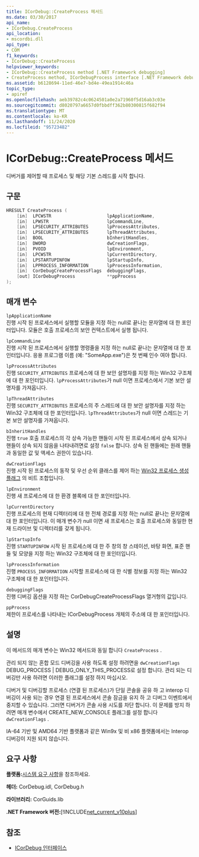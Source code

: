 ```yaml
---
title: ICorDebug::CreateProcess 메서드
ms.date: 03/30/2017
api_name:
- ICorDebug.CreateProcess
api_location:
- mscordbi.dll
api_type:
- COM
f1_keywords:
- ICorDebug::CreateProcess
helpviewer_keywords:
- ICorDebug::CreateProcess method [.NET Framework debugging]
- CreateProcess method, ICorDebugProcess interface [.NET Framework debugging]
ms.assetid: b6128694-11ed-46e7-bd4e-49ea1914c46a
topic_type:
- apiref
ms.openlocfilehash: aeb39782c4c0624501a0e2a71960f5d16ab3c03e
ms.sourcegitcommit: d8020797a6657d0fbbdff362b80300815f682f94
ms.translationtype: MT
ms.contentlocale: ko-KR
ms.lasthandoff: 11/24/2020
ms.locfileid: "95723482"
---
```

# <a name="icordebugcreateprocess-method"></a>ICorDebug::CreateProcess 메서드

디버거를 제어할 때 프로세스 및 해당 기본 스레드를 시작 합니다.  
  
## <a name="syntax"></a>구문  
  
```cpp  
HRESULT CreateProcess (  
    [in]  LPCWSTR                     lpApplicationName,  
    [in]  LPWSTR                      lpCommandLine,  
    [in]  LPSECURITY_ATTRIBUTES       lpProcessAttributes,  
    [in]  LPSECURITY_ATTRIBUTES       lpThreadAttributes,  
    [in]  BOOL                        bInheritHandles,  
    [in]  DWORD                       dwCreationFlags,  
    [in]  PVOID                       lpEnvironment,  
    [in]  LPCWSTR                     lpCurrentDirectory,  
    [in]  LPSTARTUPINFOW              lpStartupInfo,  
    [in]  LPPROCESS_INFORMATION       lpProcessInformation,  
    [in]  CorDebugCreateProcessFlags  debuggingFlags,  
    [out] ICorDebugProcess            **ppProcess  
);  
```  
  
## <a name="parameters"></a>매개 변수  

 `lpApplicationName`  
 진행 시작 된 프로세스에서 실행할 모듈을 지정 하는 null로 끝나는 문자열에 대 한 포인터입니다. 모듈은 호출 프로세스의 보안 컨텍스트에서 실행 됩니다.  
  
 `lpCommandLine`  
 진행 시작 된 프로세스에서 실행할 명령줄을 지정 하는 null로 끝나는 문자열에 대 한 포인터입니다. 응용 프로그램 이름 (예: "SomeApp.exe")은 첫 번째 인수 여야 합니다.  
  
 `lpProcessAttributes`  
 진행 `SECURITY_ATTRIBUTES` 프로세스에 대 한 보안 설명자를 지정 하는 Win32 구조체에 대 한 포인터입니다. `lpProcessAttributes`가 null 이면 프로세스에서 기본 보안 설명자를 가져옵니다.  
  
 `lpThreadAttributes`  
 진행 `SECURITY_ATTRIBUTES` 프로세스의 주 스레드에 대 한 보안 설명자를 지정 하는 Win32 구조체에 대 한 포인터입니다. `lpThreadAttributes`가 null 이면 스레드는 기본 보안 설명자를 가져옵니다.  
  
 `bInheritHandles`  
 진행 `true` 호출 프로세스의 각 상속 가능한 핸들이 시작 된 프로세스에서 상속 되거나 핸들이 상속 되지 않음을 나타내려면로 설정 `false` 합니다. 상속 된 핸들에는 원래 핸들과 동일한 값 및 액세스 권한이 있습니다.  
  
 `dwCreationFlags`  
 진행 시작 된 프로세스의 동작 및 우선 순위 클래스를 제어 하는 [Win32 프로세스 생성 플래그](/windows/win32/procthread/process-creation-flags) 의 비트 조합입니다.  
  
 `lpEnvironment`  
 진행 새 프로세스에 대 한 환경 블록에 대 한 포인터입니다.  
  
 `lpCurrentDirectory`  
 진행 프로세스의 현재 디렉터리에 대 한 전체 경로를 지정 하는 null로 끝나는 문자열에 대 한 포인터입니다. 이 매개 변수가 null 이면 새 프로세스는 호출 프로세스와 동일한 현재 드라이브 및 디렉터리를 갖게 됩니다.  
  
 `lpStartupInfo`  
 진행 `STARTUPINFOW` 시작 된 프로세스에 대 한 주 창의 창 스테이션, 바탕 화면, 표준 핸들 및 모양을 지정 하는 Win32 구조체에 대 한 포인터입니다.  
  
 `lpProcessInformation`  
 진행 `PROCESS_INFORMATION` 시작할 프로세스에 대 한 식별 정보를 지정 하는 Win32 구조체에 대 한 포인터입니다.  
  
 `debuggingFlags`  
 진행 디버깅 옵션을 지정 하는 CorDebugCreateProcessFlags 열거형의 값입니다.  
  
 `ppProcess`  
 제한이 프로세스를 나타내는 ICorDebugProcess 개체의 주소에 대 한 포인터입니다.  
  
## <a name="remarks"></a>설명  

 이 메서드의 매개 변수는 Win32 메서드와 동일 합니다 `CreateProcess` .  
  
 관리 되지 않는 혼합 모드 디버깅을 사용 하도록 설정 하려면을 `dwCreationFlags` DEBUG_PROCESS &#124; DEBUG_ONLY_THIS_PROCESS로 설정 합니다. 관리 되는 디버깅만 사용 하려면 이러한 플래그를 설정 하지 마십시오.  
  
 디버거 및 디버깅할 프로세스 (연결 된 프로세스)가 단일 콘솔을 공유 하 고 interop 디버깅이 사용 되는 경우 연결 된 프로세스에서 콘솔 잠금을 유지 하 고 디버그 이벤트에서 중지할 수 있습니다. 그러면 디버거가 콘솔 사용 시도를 차단 합니다. 이 문제를 방지 하려면 매개 변수에서 CREATE_NEW_CONSOLE 플래그를 설정 합니다 `dwCreationFlags` .  
  
 IA-64 기반 및 AMD64 기반 플랫폼과 같은 Win9x 및 비 x86 플랫폼에서는 Interop 디버깅이 지원 되지 않습니다.  
  
## <a name="requirements"></a>요구 사항  

 **플랫폼:**[시스템 요구 사항](../../get-started/system-requirements.md)을 참조하세요.  
  
 **헤더:** CorDebug.idl, CorDebug.h  
  
 **라이브러리:** CorGuids.lib  
  
 **.NET Framework 버전:**[!INCLUDE[net_current_v10plus](../../../../includes/net-current-v10plus-md.md)]  
  
## <a name="see-also"></a>참조

- [ICorDebug 인터페이스](icordebug-interface.md)
